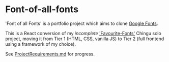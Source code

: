 # Font-of-all-fonts

'Font of all Fonts' is a portfolio project which aims to clone [Google Fonts](https://fonts.google.com/).

This is a React conversion of my _incomplete_ ['Favourite-Fonts'](https://github.com/Cursea/Favourite-Fonts) Chingu solo project, moving it from Tier 1 (HTML, CSS, vanilla JS) to Tier 2 (full frontend using a framework of my choice).

See [ProjectRequirements.md](ProjectRequirements.md) for progress.